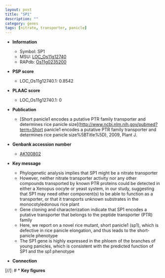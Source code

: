 ```yaml
---
layout: post
title: "SP1"
description: ""
category: genes
tags: [nitrate, transporter, panicle]
---
```


* **Information**  
    + Symbol: SP1  
    + MSU: [LOC_Os11g12740](http://rice.plantbiology.msu.edu/cgi-bin/ORF_infopage.cgi?orf=LOC_Os11g12740)  
    + RAPdb: [Os11g0235200](http://rapdb.dna.affrc.go.jp/viewer/gbrowse_details/irgsp1?name=Os11g0235200)  

* **PSP score**  
    + LOC_Os11g12740.1: 0.8542 

* **PLAAC score**  
    + LOC_Os11g12740.1: 0 

* **Publication**  
    + [Short panicle1 encodes a putative PTR family transporter and determines rice panicle size](http://www.ncbi.nlm.nih.gov/pubmed?term=Short panicle1 encodes a putative PTR family transporter and determines rice panicle size%5BTitle%5D), 2009, Plant J.

* **Genbank accession number**  
    + [AK100802](http://www.ncbi.nlm.nih.gov/nuccore/AK100802)

* **Key message**  
    + Phylogenetic analysis implies that SP1 might be a nitrate transporter
    + However, neither nitrate transporter activity nor any other compounds transported by known PTR proteins could be detected in either a Xenopus oocyte or yeast system, in our study, suggesting that SP1 may need other component(s) to be able to function as a transporter, or that it transports unknown substrates in the monocotyledonous rice plant
    + Gene cloning and characterization indicate that SP1 encodes a putative transporter that belongs to the peptide transporter (PTR) family
    + Here, we report on a novel rice mutant, short panicle1 (sp1), which is defective in rice panicle elongation, and thus leads to the short-panicle phenotype
    + The SP1 gene is highly expressed in the phloem of the branches of young panicles, which is consistent with the predicted function of SP1 and the sp1 phenotype

* **Connection**  

[//]: # * **Key figures**  


